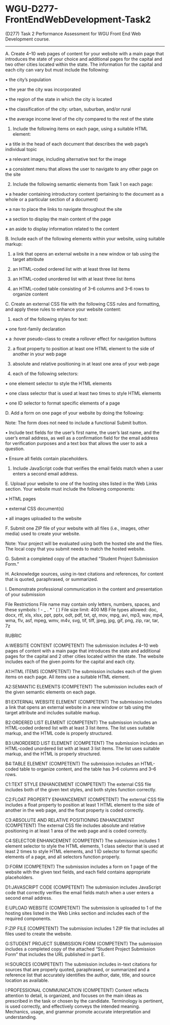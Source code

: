 # **WGU-D277-FrontEndWebDevelopment-Task2**

(D277) Task 2 Performance Assessment for WGU Front End Web Development course.

***
A.  Create 4–10 web pages of content for your website with a main page that introduces the state of your choice and additional pages for the capital and two other cities located within the state. The information for the capital and each city can vary but must include the following:

•   the city’s population

•   the year the city was incorporated

•   the region of the state in which the city is located

•   the classification of the city: urban, suburban, and/or rural

•   the average income level of the city compared to the rest of the state

1.  Include the following items on each page, using a suitable HTML element:

•   a title in the head of each document that describes the web page’s individual topic

•   a relevant image, including alternative text for the image

•   a consistent menu that allows the user to navigate to any other page on the site

2.  Include the following semantic elements from Task 1 on each page:

•   a header containing introductory content (pertaining to the document as a whole or a particular section of a document)

•   a nav to place the links to navigate throughout the site

•   a section to display the main content of the page

•   an aside to display information related to the content


B.  Include each of the following elements within your website, using suitable markup:

1.  a link that opens an external website in a new window or tab using the target attribute

2.  an HTML-coded ordered list with at least three list items

3.  an HTML-coded unordered list with at least three list items

4.  an HTML-coded table consisting of 3–6 columns and 3–6 rows to organize content


C.  Create an external CSS file with the following CSS rules and formatting, and apply these rules to enhance your website content:

1.  each of the following styles for text:

•   one font-family declaration

•   a :hover pseudo-class to create a rollover effect for navigation buttons

2.  a float property to position at least one HTML element to the side of another in your web page

3.  absolute and relative positioning in at least one area of your web page

4.  each of the following selectors:

•   one element selector to style the HTML elements

•   one class selector that is used at least two times to style HTML elements

•   one ID selector to format specific elements of a page


D.  Add a form on one page of your website by doing the following:


Note: The form does not need to include a functional Submit button.


•   Include text fields for the user’s first name, the user’s last name, and the user’s email address, as well as a confirmation field for the email address for verification purposes and a text box that allows the user to ask a question.

•   Ensure all fields contain placeholders.

1.  Include JavaScript code that verifies the email fields match when a user enters a second email address.



E.  Upload your website to one of the hosting sites listed in the Web Links section. Your website must include the following components:

•   HTML pages

•   external CSS document(s)

•   all images uploaded to the website


F.  Submit one ZIP file of your website with all files (i.e., images, other media) used to create your website.


Note: Your project will be evaluated using both the hosted site and the files. The local copy that you submit needs to match the hosted website.


G.  Submit a completed copy of the attached “Student Project Submission Form.”


H.  Acknowledge sources, using in-text citations and references, for content that is quoted, paraphrased, or summarized.


I.  Demonstrate professional communication in the content and presentation of your submission


File Restrictions
File name may contain only letters, numbers, spaces, and these symbols: ! - _ . * ' ( )
File size limit: 400 MB
File types allowed: doc, docx, rtf, xls, xlsx, ppt, pptx, odt, pdf, txt, qt, mov, mpg, avi, mp3, wav, mp4, wma, flv, asf, mpeg, wmv, m4v, svg, tif, tiff, jpeg, jpg, gif, png, zip, rar, tar, 7z

RUBRIC

A:WEBSITE CONTENT
(COMPETENT) The submission includes 4–10 web pages of content with a main page that introduces the state and additional pages for the capital and 2 other cities located within the state. The website includes each of the given points for the capital and each city.

A1:HTML ITEMS
(COMPETENT) The submission includes each of the given items on each page. All items use a suitable HTML element.

A2:SEMANTIC ELEMENTS
(COMPETENT) The submission includes each of the given semantic elements on each page.

B1:EXTERNAL WEBSITE ELEMENT
(COMPETENT) The submission includes a link that opens an external website in a new window or tab using the target attribute and includes suitable markup.

B2:ORDERED LIST ELEMENT
(COMPETENT) The submission includes an HTML-coded ordered list with at least 3 list items. The list uses suitable markup, and the HTML code is properly structured.

B3:UNORDERED LIST ELEMENT
(COMPETENT) The submission includes an HTML-coded unordered list with at least 3 list items. The list uses suitable markup, and the HTML is properly structured.

B4:TABLE ELEMENT
(COMPETENT) The submission includes an HTML-coded table to organize content, and the table has 3–6 columns and 3–6 rows.

C1:TEXT STYLE ENHANCEMENT
(COMPETENT) The external CSS file includes both of the given text styles, and both styles function correctly.

C2:FLOAT PROPERTY ENHANCEMENT
(COMPETENT) The external CSS file includes a float property to position at least 1 HTML element to the side of another in the web page, and the float property is coded correctly.

C3:ABSOLUTE AND RELATIVE POSITIONING ENHANCEMENT
(COMPETENT) The external CSS file includes absolute and relative positioning in at least 1 area of the web page and is coded correctly.

C4:SELECTOR ENHANCEMENT
(COMPETENT) The submission includes 1 element selector to style the HTML elements, 1 class selector that is used at least 2 times to style HTML elements, and 1 ID selector to format specific elements of a page, and all selectors function properly.

D:FORM
(COMPETENT) The submission includes a form on 1 page of the website with the given text fields, and each field contains appropriate placeholders.

D1:JAVASCRIPT CODE
(COMPETENT) The submission includes JavaScript code that correctly verifies the email fields match when a user enters a second email address.

E:UPLOAD WEBSITE
(COMPETENT) The submission is uploaded to 1 of the hosting sites listed in the Web Links section and includes each of the required components.

F:ZIP FILE
(COMPETENT) The submission includes 1 ZIP file that includes all files used to create the website.

G:STUDENT PROJECT SUBMISSION FORM
(COMPETENT) The submission includes a completed copy of the attached “Student Project Submission Form” that includes the URL published in part E.

H:SOURCES
(COMPETENT) The submission includes in-text citations for sources that are properly quoted, paraphrased, or summarized and a reference list that accurately identifies the author, date, title, and source location as available.

I:PROFESSIONAL COMMUNICATION
(COMPETENT) Content reflects attention to detail, is organized, and focuses on the main ideas as prescribed in the task or chosen by the candidate. Terminology is pertinent, is used correctly, and effectively conveys the intended meaning. Mechanics, usage, and grammar promote accurate interpretation and understanding.
